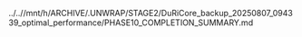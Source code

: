 ../..//mnt/h/ARCHIVE/.UNWRAP/STAGE2/DuRiCore_backup_20250807_094339_optimal_performance/PHASE10_COMPLETION_SUMMARY.md